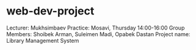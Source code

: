 # web-dev-project
Lecturer: Mukhsimbaev
Practice: Mosavi, Thursday 14:00-16:00
Group Members: Shoibek Arman, Suleimen Madi, Opabek Dastan
Project name: Library Management System
